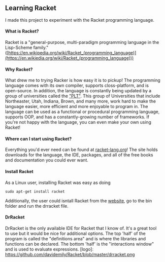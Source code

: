 ## Learning Racket
I made this project to experiment with the Racket programming language.

#### What is Racket?
Racket is a "general-purpose, multi-paradigm programming language in the Lisp-Scheme family." ([https://en.wikipedia.org/wiki/Racket_(programming_language)](https://en.wikiedia.org/wiki/Racket_(programming_language)))

#### Why Racket?
What drew me to trying Racker is how easy it is to pickup! The programming language comes with its own compiler, supports closs-platform, and is open-source. In addition, the language is constantly being updated by a group of universities called the ["PLT"](https://racket-lang.org/people.html).
This group of Universities that include Northeaster, Utah, Indiana, Brown, and many more, work hard to make the language easier, more efficient and more enjoyable to program in.
The language can be used as a functional or procedural programming language, supports OOP, and has a constantly-growing number of frameworks. If you're not happy with the language, you can even make your own using Racket!

#### Where can I start using Racket?
Everything you'd ever need can be found at [racket-lang.org](https://racket-lang.org/)! The site holds downloads for the language, the IDE, packages, and all of the free books and documentation you could ever want.

#### Install Racket
As a Linux user, installing Racket was easy as doing
```
sudo apt-get install racket
```
Additionally, the user could isntall Racket from the [website](https://download.racket-lang.org/), go to the bin folder and run 
the drracket file.

#### DrRacket
DrRacket is the only available IDE for Racket that I know of. It's a great tool to use but it would be nice for additional options. The top 'half' of the program is called the "definitions area" and is where the libraries and functions can be declared. The bottom 'half' is the "interactions window" and is used to evaluate expressions.
[logo]: https://github.com/davidemily/Racket/blob/master/drracket.png
